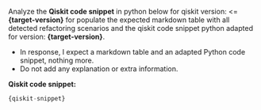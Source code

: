Analyze the **Qiskit code snippet** in python below for qiskit version: <=**{target-version}** for populate the expected markdown table with all detected refactoring scenarios and the qiskit code snippet python adapted for version: **{target-version}**. 
 - In response, I expect a markdown table and an adapted Python code snippet, nothing more. 
 - Do not add any explanation or extra information.

**Qiskit code snippet:**  
```python  
{qiskit-snippet}
```